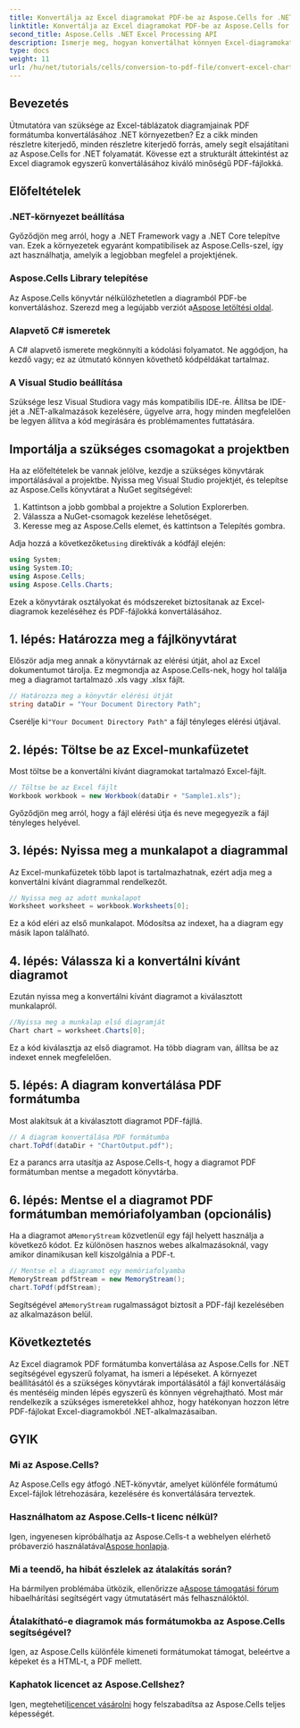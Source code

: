 ```yaml
---
title: Konvertálja az Excel diagramokat PDF-be az Aspose.Cells for .NET használatával
linktitle: Konvertálja az Excel diagramokat PDF-be az Aspose.Cells for .NET használatával
second_title: Aspose.Cells .NET Excel Processing API
description: Ismerje meg, hogyan konvertálhat könnyen Excel-diagramokat PDF-formátumba .NET-ben az Aspose.Cells segítségével. Lépésről lépésre szóló útmutatónk az előfeltételeket, a beállítást, a kódmintákat és a GYIK-et tartalmazza.
type: docs
weight: 11
url: /hu/net/tutorials/cells/conversion-to-pdf-file/convert-excel-charts-to-pdf/
---
```

## Bevezetés

Útmutatóra van szüksége az Excel-táblázatok diagramjainak PDF formátumba konvertálásához .NET környezetben? Ez a cikk minden részletre kiterjedő, minden részletre kiterjedő forrás, amely segít elsajátítani az Aspose.Cells for .NET folyamatát. Kövesse ezt a strukturált áttekintést az Excel diagramok egyszerű konvertálásához kiváló minőségű PDF-fájlokká.

## Előfeltételek

### .NET-környezet beállítása
Győződjön meg arról, hogy a .NET Framework vagy a .NET Core telepítve van. Ezek a környezetek egyaránt kompatibilisek az Aspose.Cells-szel, így azt használhatja, amelyik a legjobban megfelel a projektjének.

### Aspose.Cells Library telepítése
Az Aspose.Cells könyvtár nélkülözhetetlen a diagramból PDF-be konvertáláshoz. Szerezd meg a legújabb verziót a[Aspose letöltési oldal](https://releases.aspose.com/cells/net/).

### Alapvető C# ismeretek
A C# alapvető ismerete megkönnyíti a kódolási folyamatot. Ne aggódjon, ha kezdő vagy; ez az útmutató könnyen követhető kódpéldákat tartalmaz.

### A Visual Studio beállítása
Szüksége lesz Visual Studiora vagy más kompatibilis IDE-re. Állítsa be IDE-jét a .NET-alkalmazások kezelésére, ügyelve arra, hogy minden megfelelően be legyen állítva a kód megírására és problémamentes futtatására.

## Importálja a szükséges csomagokat a projektben

Ha az előfeltételek be vannak jelölve, kezdje a szükséges könyvtárak importálásával a projektbe. Nyissa meg Visual Studio projektjét, és telepítse az Aspose.Cells könyvtárat a NuGet segítségével:

1. Kattintson a jobb gombbal a projektre a Solution Explorerben.
2. Válassza a NuGet-csomagok kezelése lehetőséget.
3. Keresse meg az Aspose.Cells elemet, és kattintson a Telepítés gombra.

 Adja hozzá a következőket`using` direktívák a kódfájl elején:

```csharp
using System;
using System.IO;
using Aspose.Cells;
using Aspose.Cells.Charts;
```

Ezek a könyvtárak osztályokat és módszereket biztosítanak az Excel-diagramok kezeléséhez és PDF-fájlokká konvertálásához.

## 1. lépés: Határozza meg a fájlkönyvtárat

Először adja meg annak a könyvtárnak az elérési útját, ahol az Excel dokumentumot tárolja. Ez megmondja az Aspose.Cells-nek, hogy hol találja meg a diagramot tartalmazó .xls vagy .xlsx fájlt.

```csharp
// Határozza meg a könyvtár elérési útját
string dataDir = "Your Document Directory Path";
```

 Cserélje ki`"Your Document Directory Path"` a fájl tényleges elérési útjával.

## 2. lépés: Töltse be az Excel-munkafüzetet

Most töltse be a konvertálni kívánt diagramokat tartalmazó Excel-fájlt.

```csharp
// Töltse be az Excel fájlt
Workbook workbook = new Workbook(dataDir + "Sample1.xls");
```

Győződjön meg arról, hogy a fájl elérési útja és neve megegyezik a fájl tényleges helyével.

## 3. lépés: Nyissa meg a munkalapot a diagrammal

Az Excel-munkafüzetek több lapot is tartalmazhatnak, ezért adja meg a konvertálni kívánt diagrammal rendelkezőt.

```csharp
// Nyissa meg az adott munkalapot
Worksheet worksheet = workbook.Worksheets[0];
```

Ez a kód eléri az első munkalapot. Módosítsa az indexet, ha a diagram egy másik lapon található.

## 4. lépés: Válassza ki a konvertálni kívánt diagramot

Ezután nyissa meg a konvertálni kívánt diagramot a kiválasztott munkalapról.

```csharp
//Nyissa meg a munkalap első diagramját
Chart chart = worksheet.Charts[0];
```

Ez a kód kiválasztja az első diagramot. Ha több diagram van, állítsa be az indexet ennek megfelelően.

## 5. lépés: A diagram konvertálása PDF formátumba

Most alakítsuk át a kiválasztott diagramot PDF-fájllá.

```csharp
// A diagram konvertálása PDF formátumba
chart.ToPdf(dataDir + "ChartOutput.pdf");
```

Ez a parancs arra utasítja az Aspose.Cells-t, hogy a diagramot PDF formátumban mentse a megadott könyvtárba.

## 6. lépés: Mentse el a diagramot PDF formátumban memóriafolyamban (opcionális)

 Ha a diagramot a`MemoryStream` közvetlenül egy fájl helyett használja a következő kódot. Ez különösen hasznos webes alkalmazásoknál, vagy amikor dinamikusan kell kiszolgálnia a PDF-t.

```csharp
// Mentse el a diagramot egy memóriafolyamba
MemoryStream pdfStream = new MemoryStream();
chart.ToPdf(pdfStream);
```

 Segítségével a`MemoryStream` rugalmasságot biztosít a PDF-fájl kezelésében az alkalmazáson belül.

## Következtetés

Az Excel diagramok PDF formátumba konvertálása az Aspose.Cells for .NET segítségével egyszerű folyamat, ha ismeri a lépéseket. A környezet beállításától és a szükséges könyvtárak importálásától a fájl konvertálásáig és mentéséig minden lépés egyszerű és könnyen végrehajtható. Most már rendelkezik a szükséges ismeretekkel ahhoz, hogy hatékonyan hozzon létre PDF-fájlokat Excel-diagramokból .NET-alkalmazásaiban.

## GYIK

### Mi az Aspose.Cells?

Az Aspose.Cells egy átfogó .NET-könyvtár, amelyet különféle formátumú Excel-fájlok létrehozására, kezelésére és konvertálására terveztek.

### Használhatom az Aspose.Cells-t licenc nélkül?

 Igen, ingyenesen kipróbálhatja az Aspose.Cells-t a webhelyen elérhető próbaverzió használatával[Aspose honlapja](https://releases.aspose.com/cells/net/).

### Mi a teendő, ha hibát észlelek az átalakítás során?

 Ha bármilyen problémába ütközik, ellenőrizze a[Aspose támogatási fórum](https://forum.aspose.com/c/cells/9) hibaelhárítási segítségért vagy útmutatásért más felhasználóktól.

### Átalakítható-e diagramok más formátumokba az Aspose.Cells segítségével?

Igen, az Aspose.Cells különféle kimeneti formátumokat támogat, beleértve a képeket és a HTML-t, a PDF mellett.

### Kaphatok licencet az Aspose.Cellshez?

 Igen, megteheti[licencet vásárolni](https://purchase.conholdate.com/buy) hogy felszabadítsa az Aspose.Cells teljes képességét.